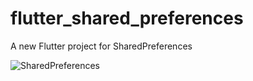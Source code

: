 # flutter_shared_preferences

A new Flutter project for SharedPreferences

![SharedPreferences]('./shared_preferences.gif')
